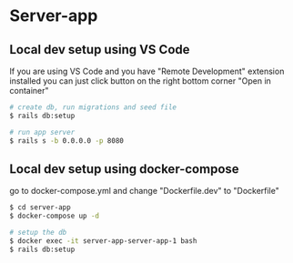 # Server-app

## Local dev setup using VS Code
If you are using VS Code and you have "Remote Development" extension installed you can just click button on the right bottom corner "Open in container"

```bash
# create db, run migrations and seed file
$ rails db:setup

# run app server
$ rails s -b 0.0.0.0 -p 8080
```

## Local dev setup using docker-compose
go to docker-compose.yml and change "Dockerfile.dev" to "Dockerfile"
```bash
$ cd server-app
$ docker-compose up -d

# setup the db
$ docker exec -it server-app-server-app-1 bash
$ rails db:setup
```

